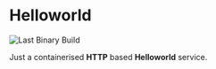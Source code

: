 # Helloworld

![Last Binary Build](https://github.com/burubur/helloworld/workflows/Last%20Binary%20Build/badge.svg)

Just a containerised **HTTP** based **Helloworld** service.
